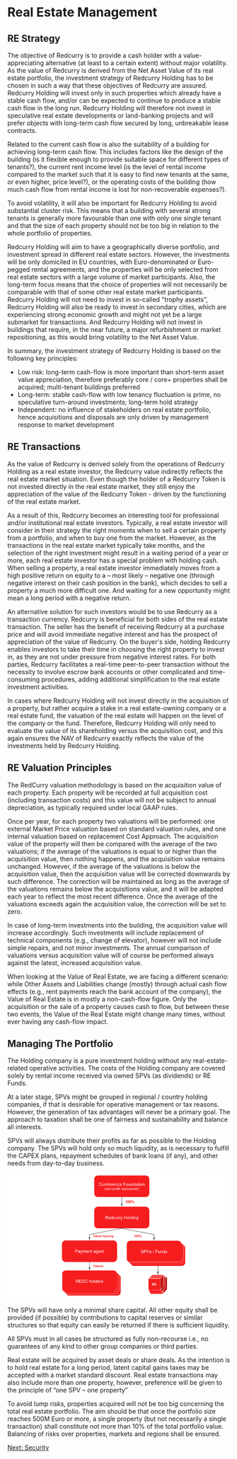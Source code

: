 # Real Estate Management
## RE Strategy
The objective of Redcurry is to provide a cash holder with a value-appreciating alternative (at least to a certain extent) without major volatility. As the value of Redcurry is derived from the Net Asset Value of its real estate portfolio, the investment strategy of Redcurry Holding has to be chosen in such a way that these objectives of Redcurry are assured. Redcurry Holding will invest only in such properties which already have a stable cash flow, and/or can be expected to continue to produce a stable cash flow in the long run. Redcurry Holding will therefore not invest in speculative real estate developments or land-banking projects and will prefer objects with long-term cash flow secured by long, unbreakable lease contracts.
 
Related to the current cash flow is also the suitability of a building for achieving long-term cash flow. This includes factors like the design of the building (is it flexible enough to provide suitable space for different types of tenants?), the current rent income level (is the level of rental income compared to the market such that it is easy to find new tenants at the same, or even higher, price level?), or the operating costs of the building (how much cash flow from rental income is lost for non-recoverable expenses?).
 
To avoid volatility, it will also be important for Redcurry Holding to avoid substantial cluster risk. This means that a building with several strong tenants is generally more favourable than one with only one single tenant and that the size of each property should not be too big in relation to the whole portfolio of properties.
 
Redcurry Holding will aim to have a geographically diverse portfolio, and investment spread in different real estate sectors. However, the investments will be only domiciled in EU countries, with Euro-denominated or Euro-pegged rental agreements, and the properties will be only selected from real estate sectors with a large volume of market participants. Also, the long-term focus means that the choice of properties will not necessarily be comparable with that of some other real estate market participants. Redcurry Holding will not need to invest in so-called "trophy assets”, Redcurry Holding will also be ready to invest in secondary cities, which are experiencing strong economic growth and might not yet be a large submarket for transactions. And Redcurry Holding will not invest in buildings that require, in the near future, a major refurbishment or market repositioning, as this would bring volatility to the Net Asset Value.

In summary, the investment strategy of Redcurry Holding is based on the following key principles:

* Low risk: long-term cash-flow is more important than short-term asset value appreciation, therefore preferably core / core+ properties shall be acquired; multi-tenant buildings preferred
* Long-term: stable cash-flow with low tenancy fluctuation is prime, no speculative turn-around investments; long-term hold strategy
* Independent: no influence of stakeholders on real estate portfolio, hence acquisitions and disposals are only driven by management response to market development


## RE Transactions
As the value of Redcurry is derived solely from the operations of Redcurry Holding as a real estate investor, the Redcurry value indirectly reflects the real estate market situation. Even though the holder of a Redcurry Token is not invested directly in the real estate market, they still enjoy the appreciation of the value of the Redcurry Token - driven by the functioning of the real estate market.
 
As a result of this, Redcurry becomes an interesting tool for professional and/or institutional real estate investors. Typically, a real estate investor will consider in their strategy the right moments when to sell a certain property from a portfolio, and when to buy one from the market. However, as the transactions in the real estate market typically take months, and the selection of the right investment might result in a waiting period of a year or more, each real estate investor has a special problem with holding cash. When selling a property, a real estate investor immediately moves from a high positive return on equity to a – most likely – negative one (through negative interest on their cash position in the bank), which decides to sell a property a much more difficult one. And waiting for a new opportunity might mean a long period with a negative return.
 
An alternative solution for such investors would be to use Redcurry as a transaction currency. Redcurry is beneficial for both sides of the real estate transaction. The seller has the benefit of receiving Redcurry at a purchase price and will avoid immediate negative interest and has the prospect of appreciation of the value of Redcurry. On the buyer's side, holding Redcurry enables investors to take their time in choosing the right property to invest in, as they are not under pressure from negative interest rates. For both parties, Redcurry facilitates a real-time peer-to-peer transaction without the necessity to involve escrow bank accounts or other complicated and time-consuming procedures, adding additional simplification to the real estate investment activities.
 
In cases where Redcurry Holding will not invest directly in the acquisition of a property, but rather acquire a stake in a real estate-owning company or a real estate fund, the valuation of the real estate will happen on the level of the company or the fund. Therefore, Redcurry Holding will only need to evaluate the value of its shareholding versus the acquisition cost, and this again ensures the NAV of Redcurry exactly reflects the value of the investments held by Redcurry Holding.


## RE Valuation Principles
The RedCurry valuation methodology is based on the acquisition value of each property. Each property will be recorded at full acquisition cost (including transaction costs) and this value will not be subject to annual depreciation, as typically required under local GAAP rules. 

Once per year, for each property two valuations will be performed: one external Market Price valuation based on standard valuation rules, and one internal valuation based on replacement Cost Approach. The acquisition value of the property will then be compared with the average of the two valuations; if the average of the valuations is equal to or higher than the acquisition value, then nothing happens, and the acquisition value remains unchanged. However, if the average of the valuations is below the acquisition value, then the acquisition value will be corrected downwards by such difference. The correction will be maintained as long as the average of the valuations remains below the acquisitions value, and it will be adapted each year to reflect the most recent difference. Once the average of the valuations exceeds again the acquisition value, the correction will be set to zero.

In case of long-term investments into the building, the acquisition value will increase accordingly. Such investments will include replacement of technical components (e.g., change of elevator), however will not include simple repairs, and not minor investments. The annual comparison of valuations versus acquisition value will of course be performed always against the latest, increased acquisition value. 

When looking at the Value of Real Estate, we are facing a different scenario: while Other Assets and Liabilities change (mostly) through actual cash flow effects (e.g., rent payments reach the bank account of the company), the Value of Real Estate is in mostly a non-cash-flow figure. Only the acquisition or the sale of a property causes cash to flow, but between these two events, the Value of the Real Estate might change many times, without ever having any cash-flow impact. 

## Managing The Portfolio
The Holding company is a pure investment holding without any real-estate-related operative activities. The costs of the Holding company are covered solely by rental income received via owned SPVs (as dividends) or RE Funds. 

At a later stage, SPVs might be grouped in regional / country holding companies, if that is desirable for operative management or tax reasons. However, the generation of tax advantages will never be a primary goal. The approach to taxation shall be one of fairness and sustainability and balance all interests. 

SPVs will always distribute their profits as far as possible to the Holding company. The SPVs will hold only so much liquidity, as is necessary to fulfill the CAPEX plans, repayment schedules of bank loans (if any), and other needs from day-to-day business. 

![image](../../media/img/structure.png)

The SPVs will have only a minimal share capital. All other equity shall be provided (if possible) by contributions to capital reserves or similar structures so that equity can easily be returned if there is sufficient liquidity.

All SPVs must in all cases be structured as fully non-recourse i.e., no guarantees of any kind to other group companies or third parties. 

Real estate will be acquired by asset deals or share deals. As the intention is to hold real estate for a long period, latent capital gains taxes may be accepted with a market standard discount. Real estate transactions may also include more than one property, however, preference will be given to the principle of “one SPV – one property”

To avoid lump risks, properties acquired will not be too big concerning the total real estate portfolio. The aim should be that once the portfolio size reaches 500M Euro or more, a single property (but not necessarily a single transaction) shall constitute not more than 10% of the total portfolio value. Balancing of risks over properties, markets and regions shall be ensured.

<!-- [Next (RE Portfolio)](/asset/real/portfolio.md) -->
<!-- [Next (RE Transactions)](/asset/real/transactions.md) -->
<!-- [Next (Strategy)](/asset/real/strategy.md) -->
[Next: Security](/asset/security/security.md)
